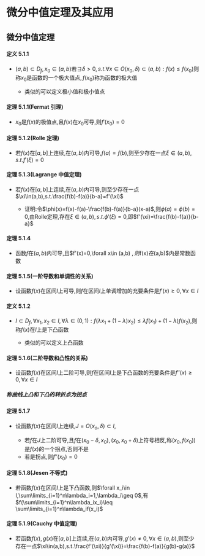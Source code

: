 # 微分中值定理及其应用

## 微分中值定理

#### 定义 5.1.1

- $(a,b)\subset D_f,x_0\in (a,b)\text{若}\exists\delta>0,s.t.\forall x\in O(x_0,\delta)\subset (a,b):f(x)\leq f(x_0)\text{则称} x_0\text{是函数的一个极大值点},f(x_0)\text{称为函数的极大值}$
    
    - 类似的可以定义极小值和极小值点

#### 定理 5.1.1(Fermat 引理)

- $x_0$是$f(x)$的极值点,且$f(x)$在$x_0$可导,则$f'(x_0)=0$ 

#### 定理 5.1.2(Rolle 定理)

- 若$f(x)$在$[a,b]$上连续,在$(a,b)$内可导,$f(a)=f(b)$,则至少存在一点$\xi\in(a,b),s.t.f'(\xi)=0$

#### 定理 5.1.3(Lagrange 中值定理)

- 若$f(x)$在$[a,b]$上连续,在$(a,b)$内可导,则至少存在一点$\xi\in(a,b),s.t.\frac{f(b)-f(a)}{b-a}=f'(\xi)$

    - 证明:令$\phi(x)=f(x)-f(a)-\frac{f(b)-f(a)}{b-a}(x-a)$,则$\phi(a)=\phi(b)=0$,由Rolle定理,存在$\xi\in(a,b),s.t.\phi'(\xi)=0$,即$f'(\xi)=\frac{f(b)-f(a)}{b-a}$

#### 定理 5.1.4

- 函数$f$在$(a,b)$内可导,且$f'(x)=0,\forall x\in (a,b) $,则$f(x)$在$(a,b)$内是常数函数

#### 定理 5.1.5(一阶导数和单调性的关系)

- 设函数$f(x)$在区间$I$上可导,则$f$在区间$I$上单调增加的充要条件是$f'(x)\geq 0,\forall x\in I$

#### 定义 5.1.2

- $I\subset D_f,\forall x_1,x_2\in I,\forall\lambda\in (0,1):f(\lambda x_1+(1-\lambda)x_2)\leq \lambda f(x_1)+(1-\lambda)f(x_2)$,则称$f(x)$在$I$上是下凸函数
    
    - 类似的可以定义上凸函数
  

#### 定理 5.1.6(二阶导数和凸性的关系)

- 设函数$f(x)$在区间$I$上二阶可导,则$f$在区间$I$上是下凸函数的充要条件是$f''(x)\geq 0,\forall x\in I$

##### 称曲线上凸和下凸的转折点为拐点

#### 定理 5.1.7

- 设函数$f(x)$在区间$I$上连续,$J=O(x_o,\delta)\subset I$,

    - 若$f$在$J$上二阶可导,且$f$在$(x_0-\delta,x_0),(x_0,x_0+\delta)$上符号相反,称$(x_0,f(x_0))$是$f(x)$的一个拐点,否则不是
    - 若是拐点,则$f''(x_0)=0$
  

#### 定理 5.1.8(Jesen 不等式)

- 若函数$f(x)$在区间$I$上是下凸函数,则$\forall x_i\in I,\sum\limits_{i=1}^n\lambda_i=1,\lambda_i\geq 0$,有$f(\sum\limits_{i=1}^n\lambda_ix_i)\leq \sum\limits_{i=1}^n\lambda_if(x_i)$

#### 定理 5.1.9(Cauchy 中值定理)

- 若函数$f(x),g(x)$在$[a,b]$上连续,在$(a,b)$内可导,$g'(x)\neq 0,\forall x\in (a,b)$,则至少存在一点$\xi\in(a,b),s.t.\frac{f'(\xi)}{g'(\xi)}=\frac{f(b)-f(a)}{g(b)-g(a)}$









